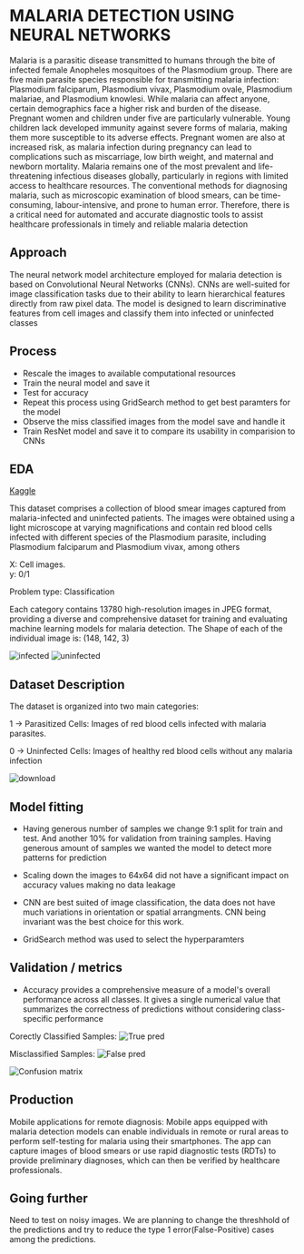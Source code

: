 # MALARIA DETECTION USING NEURAL NETWORKS

Malaria is a parasitic disease transmitted to humans through the bite of infected female Anopheles mosquitoes of the Plasmodium group. There are five main parasite species responsible for transmitting malaria infection: Plasmodium falciparum, Plasmodium vivax, Plasmodium ovale, Plasmodium malariae, and Plasmodium knowlesi. While malaria can affect anyone, certain demographics face a higher risk and burden of the disease. Pregnant women and children under five are particularly vulnerable. Young children lack developed immunity against severe forms of malaria, making them more susceptible to its adverse effects. Pregnant women are also at increased risk, as malaria infection during pregnancy can lead to complications such as miscarriage, low birth weight, and maternal and newborn mortality.
Malaria remains one of the most prevalent and life-threatening infectious diseases globally, particularly in regions with limited access to healthcare resources. The conventional methods for diagnosing malaria, such as microscopic examination of blood smears, can be time-consuming, labour-intensive, and prone to human error. Therefore, there is a critical need for automated and accurate diagnostic tools to assist healthcare professionals in timely and reliable malaria detection



## Approach

The neural network model architecture employed for malaria detection is based on Convolutional Neural Networks (CNNs). CNNs are well-suited for image classification tasks due to their ability to learn hierarchical features directly from raw pixel data. The model is designed to learn discriminative features from cell images and classify them into infected or uninfected classes

## Process

- Rescale the images to available computational resources
- Train the neural model and save it
- Test for accuracy
- Repeat this process using GridSearch method to get best paramters for the model
- Observe the miss classified images from the model save and handle it 
- Train ResNet model and save it to compare its usability in comparision to CNNs

## EDA
[Kaggle](https://www.kaggle.com/datasets/iarunava/cell-images-for-detecting-malaria)

This dataset comprises a collection of blood smear images captured from malaria-infected and uninfected patients. The images were obtained using a light microscope at varying magnifications and contain red blood cells infected with different species of the Plasmodium parasite, including Plasmodium falciparum and Plasmodium vivax, among others

X: Cell images.    
y: 0/1

Problem type: Classification      

Each category contains 13780 high-resolution images in JPEG format, providing a diverse and comprehensive dataset for training and evaluating machine learning models for malaria detection. The Shape of each of the individual image is: (148, 142, 3)

![infected](https://github.com/nipun-davasam/IA651-Applied-Machine-Learning/assets/151178533/59b33d41-6f7c-4924-9a39-8b8624fe67ac)
![uninfected](https://github.com/nipun-davasam/IA651-Applied-Machine-Learning/assets/151178533/55c43364-f303-4be2-a350-70d3eec15d8a)

## Dataset Description
The dataset is organized into two main categories:       

1 -> Parasitized Cells: Images of red blood cells infected with malaria parasites.

0 -> Uninfected Cells: Images of healthy red blood cells without any malaria infection

![download](https://github.com/nipun-davasam/IA651-Applied-Machine-Learning/assets/151178533/20a7402c-7d29-410a-a95a-7a6b57aa318d)


## Model fitting
- Having generous number of samples we change 9:1 split for train and test. And another 10% for validation from training samples. Having generous amount of samples we wanted the model to detect more patterns for prediction

- Scaling down the images to 64x64 did not have a significant impact on accuracy values making no data leakage

- CNN are best suited of image classification, the data does not have much variations in orientation or spatial arrangments. CNN being invariant was the best choice for this work.

- GridSearch method was used to select the hyperparamters

## Validation / metrics

- Accuracy provides a comprehensive measure of a model's overall performance across all classes. It gives a single numerical value that summarizes the correctness of predictions without considering class-specific performance

Corectly Classified Samples:
![True pred](https://github.com/nipun-davasam/IA651-Applied-Machine-Learning/assets/151178533/882e698e-ccbc-4ab9-8ba1-f716b8614ac4)

Misclassified Samples:
![False pred](https://github.com/nipun-davasam/IA651-Applied-Machine-Learning/assets/151178533/91faa030-861c-482c-998e-e75aa88d232d)


![Confusion matrix](https://github.com/nipun-davasam/IA651-Applied-Machine-Learning/assets/151178533/ab34d377-e7b1-4789-b9d9-65c11f72cb57)


## Production

Mobile applications for remote diagnosis: Mobile apps equipped with malaria detection models can enable individuals in remote or rural areas to perform self-testing for malaria using their smartphones. The app can capture images of blood smears or use rapid diagnostic tests (RDTs) to provide preliminary diagnoses, which can then be verified by healthcare professionals.


## Going further
Need to test on noisy images. We are planning to change the threshhold of the predictions and try to reduce the type 1 error(False-Positive) cases among the predictions.

